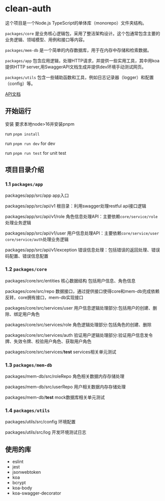 # clean-auth


这个项目是一个Node.js TypeScript的单体库（monorepo）文件夹结构。

`packages/core` 是业务核心逻辑包，采用了整洁架构设计。这个包通常包含主要的业务逻辑、领域模型、用例和接口等内容。

`packages/mem-db` 是一个简单的内存数据库，用于在内存中存储和检索数据。

`packages/app` 包含应用逻辑，处理HTTP请求，并提供一些实用工具，其中用koa提供HTTP server,用SwaggerAPI文档生成并提供dev环境手动测试网页。

`packages/utils` 包含一些辅助函数和工具，例如日志记录器（logger）和配置（config）等。
 

<!-- [API文档](./doc.html) -->
<a href="./doc.pdf" download>API文档</a>
## 开始运行

安装 要求本地node>16并安装pnpm

run `pnpm install`

run `pnpm run dev` for dev

run `pnpm run test` for unit test


## 项目目录介绍

### 1.1 `packages/app`

packages/app/src/app app入口

packages/app/src/api/v1 根目录：利用swagger处理restful api接口逻辑

packages/app/src/api/v1/role 角色信息处理API：主要依赖`core/service/role`处理业务逻辑

packages/app/src/api/v1/user 用户信息处理API：主要依赖`core/service/user` `core/service/auth`处理业务逻辑

packages/app/src/api/v1/exception 错误信息处理：包括错误的返回处理、错误码配置、错误信息配置


### 1.2 `packages/core`

packages/core/src/entities 核心数据结构 包括用户信息、角色信息

packages/core/src/repo 数据接口，通过提供接口使得core和mem-db完成依赖反转，core拥有接口，mem-db实现接口

packages/core/src/services/user 用户信息逻辑处理部分:包括用户的创建、删除、绑定用户角色

packages/core/src/services/role 角色逻辑处理部分:包括角色的创建、删除

packages/core/src/services/auth 验证用户逻辑处理部分:验证用户信息发令牌、失效令牌、校验用户角色、获取用户角色

packages/core/src/services/__test__ services相关单元测试


### 1.3 `packages/mem-db`

packages/mem-db/src/roleRepo 角色相关数据内存存储处理

packages/mem-db/src/userRepo 用户相关数据内存存储处理

packages/mem-db/__test__  mock数据库相关单元测试


### 1.4 `packages/utils`

packages/utils/src/config 环境配置

packages/utils/src/log 开发环境测试日志


## 使用的库

- eslint
- jest
- jsonwebtoken
- koa
- bcrypt
- koa-body
- koa-swagger-decorator